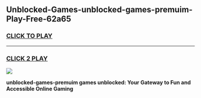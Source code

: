 
## Unblocked-Games-unblocked-games-premuim-Play-Free-62a65
<h3>
<a href="https://premium76.site?title=unblocked-games-premuim&ref=15A">CLICK TO PLAY</a></h3>
<hr>

<h3>
<a href="https://premium76.site?title=unblocked-games-premuim&ref=15A">CLICK 2 PLAY</a>
  
</h3>

<a href="https://premium76.site?title=unblocked-games-premuim&ref=15A"><img src="https://clearcache.store/games.png"></a>


**unblocked-games-premuim games unblocked: Your Gateway to Fun and Accessible Online Gaming**
